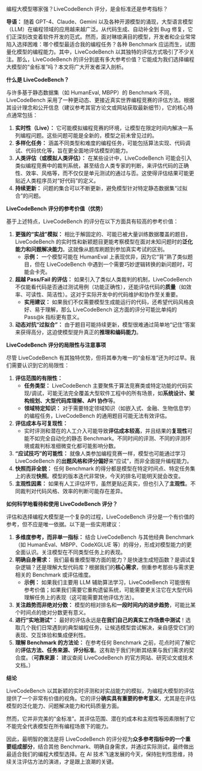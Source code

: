 编程大模型哪家强？LiveCodeBench 评分，是金标准还是参考指标？

**导语：**
随着 GPT-4、Claude、Gemini 以及各种开源模型的涌现，大型语言模型（LLM）在编程领域的应用越来越广泛。从代码生成、自动补全到 Bug 修复，它们正深刻改变着软件开发的范式。然而，面对琳琅满目的模型，开发者和企业常常陷入选择困难：哪个模型最适合我的编程任务？各种 Benchmark 应运而生，试图量化模型的编程能力。其中，LiveCodeBench 以其独特的评估方式吸引了不少关注。那么，LiveCodeBench 的评分到底有多大参考价值？它能成为我们选择编程大模型的“金标准”吗？本文将广大开发者深入剖析。

**什么是 LiveCodeBench？**

与许多基于静态数据集（如 HumanEval, MBPP）的 Benchmark 不同，LiveCodeBench 采用了一种更动态、更接近真实世界编程竞赛的评估方法。根据其设计理念和公开信息（建议参考其官方论文或网站获取最新细节），它的核心特点通常包括：

1.  **实时性（Live）：** 它可能模拟编程竞赛的环境，让模型在限定时间内解决一系列编程问题。这些问题可能是全新的，模型之前未曾见过的。
2.  **多样化任务：** 涵盖不同类型和难度的编程任务，可能包括算法实现、代码调试、代码优化等，旨在更全面地评估模型的能力。
3.  **人类评估（或模拟人类评估）：** 在某些设计中，LiveCodeBench 可能会引入类似编程竞赛中的裁判系统，甚至结合人类专家的判断，来评估代码的正确性、效率、风格等，而不仅仅是单元测试的通过与否。这使得评估结果可能更贴近人类程序员对“好代码”的定义。
4.  **持续更新：** 问题的集合可以不断更新，避免模型针对特定静态数据集“过拟合”的问题。

**LiveCodeBench 评分的参考价值（优势）**

基于上述特点，LiveCodeBench 的评分在以下方面具有较高的参考价值：

1.  **更强的“实战”模拟：** 相比于解固定的、可能已被大量训练数据覆盖的题目，LiveCodeBench 的实时性和新颖题目更能考察模型在面对未知问题时的**泛化能力和问题解决能力**。这就像从题库刷题到参加真实考试的区别。
    *   **示例：** 一个模型可能在 HumanEval 上表现优异，因为它“背”熟了类似题目，但在 LiveCodeBench 中遇到一个需要巧妙逻辑转换的新问题时，可能会卡壳。
2.  **超越 Pass/Fail 的评估：** 如果引入了类似人类裁判的机制，LiveCodeBench 不仅能看代码是否通过测试用例（功能正确性），还能评估代码的**质量**（如效率、可读性、简洁性）。这对于实际开发中的代码维护和协作至关重要。
    *   **实用建议：** 如果我们不仅需要模型生成能运行的代码，还希望代码风格良好、易于理解，那么 LiveCodeBench 这方面的评分可能比单纯的 Pass@k 指标更有意义。
3.  **动态对抗“过拟合”：** 由于题目可能持续更新，模型很难通过简单地“记住”答案来获得高分，这迫使模型提升真正的**推理和编码能力**。

**LiveCodeBench 评分的局限性与注意事项**

尽管 LiveCodeBench 有其独特优势，但将其奉为唯一的“金标准”还为时过早。我们需要认识到它的局限性：

1.  **评估范围的有限性：**
    *   **任务类型：** LiveCodeBench 主要聚焦于算法竞赛类或特定功能的代码实现/调试，可能无法完全覆盖大型软件工程中的所有场景，如**系统设计、架构规划、大型代码库理解、API 协作**等。
    *   **领域特定知识：** 对于需要特定领域知识（如嵌入式、金融、生物信息学）的编程任务，LiveCodeBench 的通用题目可能无法有效评估。
2.  **评估成本与可复现性：**
    *   实时评测和潜在的人工介入可能导致**评估成本较高**，并且结果的**复现性**可能不如完全自动化的静态 Benchmark。不同时间的评测、不同的评测环境或裁判标准细微变化都可能影响分数。
3.  **“应试技巧”的可能性：** 就像人类参加编程竞赛一样，模型也可能通过学习 LiveCodeBench 的**出题风格和评分偏好**来“应试”，而非全面提升编程能力。
4.  **快照而非全貌：** 任何 Benchmark 的得分都是模型在特定时间点、特定任务集上的表现**快照**。模型的版本迭代非常快，今天的排名可能明天就会改变。
5.  **主观性因素：** 如果有人工评估环节，虽然更贴近真实，但也引入了**主观性**。不同裁判对代码风格、效率的判断可能存在差异。

**如何科学地看待和使用 LiveCodeBench 评分？**

评估和选择编程大模型是一个复杂的过程，LiveCodeBench 评分是一个有价值的参考，但不应是唯一依据。以下是一些实用建议：

1.  **多维度参考，而非单一指标：** 结合 LiveCodeBench 与其他经典 Benchmark（如 HumanEval、MBPP、CodeXGLUE 等）的得分，形成对模型能力的更全面认识。关注模型在不同类型任务上的表现。
2.  **明确自身需求：** 我们最看重模型哪方面的能力？是快速生成短函数？是调试复杂逻辑？还是理解大型代码库？根据我们的**核心需求**，侧重参考那些与需求更相关的 Benchmark 或评估维度。
    *   **示例：** 如果我们主要用 LLM 辅助算法学习，LiveCodeBench 可能很有参考价值；如果我们需要它重构遗留系统，可能需要更关注它在大型代码理解任务上的表现（这可能需要其他评估方法）。
3.  **关注趋势而非绝对分数：** 模型的相对排名和**一段时间内的进步趋势**，可能比某个时间点的绝对分数更有意义。
4.  **进行“实地测试”：** 最好的评估永远是**在我们自己的真实工作场景中测试**！选取几个我们日常遇到的典型编程任务，让候选模型尝试解决，亲自感受它们的表现、交互体验和集成便利性。
5.  **理解 Benchmark 的方法论：** 在参考任何 Benchmark 之前，花点时间了解它的**评估方法、任务来源、评分标准**。这有助于我们判断其结果与我们需求的契合度。（**可靠来源：** 建议查阅 LiveCodeBench 的官方网站、研究论文或技术文档。）

**结论**

LiveCodeBench 以其新颖的实时评测和对实战能力的模拟，为编程大模型的评估提供了一个非常有价值的视角。它的评分**确实具有重要的参考意义**，尤其是在评估模型的泛化能力、问题解决能力和代码质量方面。

然而，它并非完美的“金标准”。其评估范围、潜在的成本和主观性等因素限制了它不能完全代表模型在所有编程场景下的能力。

因此，最明智的做法是将 LiveCodeBench 的评分视为**众多参考指标中的一个重要组成部分**，结合其他 Benchmark、明确自身需求，并通过实际测试，最终做出最适合我们的编程大模型选择。在 AI 技术飞速发展的今天，保持批判性思维，持续关注评估方法的演进，才是跟上浪潮的关键。